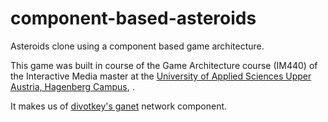 # component-based-asteroids
Asteroids clone using a component based game architecture.

This game was built in course of the Game Architecture course (IM440) of the Interactive Media master at the [University of Applied Sciences Upper Austria, Hagenberg Campus](http://www.fh-ooe.at/campus-hagenberg/), .

It makes us of [divotkey's ganet](https://github.com/divotkey/ganet) network component.